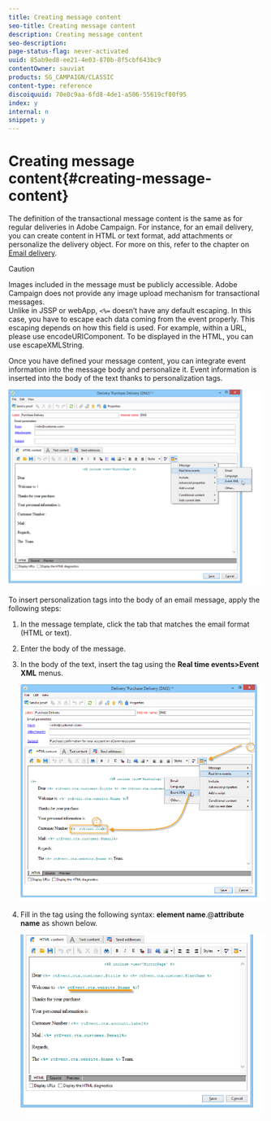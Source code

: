 ```yaml
---
title: Creating message content
seo-title: Creating message content
description: Creating message content
seo-description: 
page-status-flag: never-activated
uuid: 85ab9ed8-ee21-4e03-870b-8f5cbf643bc9
contentOwner: sauviat
products: SG_CAMPAIGN/CLASSIC
content-type: reference
discoiquuid: 70e8c9aa-6fd8-4de1-a506-55619cf80f95
index: y
internal: n
snippet: y
---
```


# Creating message content{#creating-message-content}

The definition of the transactional message content is the same as for regular deliveries in Adobe Campaign. For instance, for an email delivery, you can create content in HTML or text format, add attachments or personalize the delivery object. For more on this, refer to the chapter on [Email delivery](../../delivery/using/about-email-channel.md).

>[!CAUTION]
>
>Images included in the message must be publicly accessible. Adobe Campaign does not provide any image upload mechanism for transactional messages.  
>Unlike in JSSP or webApp, `<%=` doesn’t have any default escaping. In this case, you have to escape each data coming from the event properly. This escaping depends on how this field is used. For example, within a URL, please use encodeURIComponent. To be displayed in the HTML, you can use escapeXMLString.

Once you have defined your message content, you can integrate event information into the message body and personalize it. Event information is inserted into the body of the text thanks to personalization tags.

![](assets/messagecenter_create_content_001.png)

To insert personalization tags into the body of an email message, apply the following steps:

1. In the message template, click the tab that matches the email format (HTML or text).
1. Enter the body of the message.
1. In the body of the text, insert the tag using the **Real time events>Event XML** menus.

   ![](assets/messagecenter_create_custo_002.png)

1. Fill in the tag using the following syntax: **element name**.@**attribute name** as shown below.

   ![](assets/messagecenter_create_custo_003.png)

